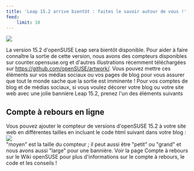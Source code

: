 ```yaml
---
title: 'Leap 15.2 arrive bientôt : faites le savoir autour de vous !'
feed:
    limit: 10
---
```


<a href="//fr.opensuse.org/Portal:15.2"><img src="//counter.opensuse.org/**medium**.png" border="0"/></a><br/>

La version 15.2 d'openSUSE Leap sera bientôt disponible. Pour aider à faire connaître la sortie de cette version, nous avons des compteurs disponibles sur counter.opensuse.org et d'autres illustrations récemment téléchargées sur https://github.com/openSUSE/artwork/. Vous pouvez mettre ces éléments sur vos médias sociaux ou vos pages de blog pour vous assurer que tout le monde sache que la sortie est imminente ! Pour vos comptes de blog et de médias sociaux, si vous voulez décorer votre blog ou votre site web avec une jolie bannière Leap 15.2, prenez l'un des éléments suivants

## Compte à rebours en ligne

Vous pouvez ajouter le compteur de versions d'openSUSE 15.2 à votre site web en différentes tailles en incluant le code html suivant dans votre blog : <a href="//en.opensuse.org/Portal:15.2"><img src="//compteur.opensuse.org/**moyen**.png" border="0"/></a><br/>  "moyen" est la taille du compteur ; il peut aussi être "petit" ou "grand" et nous avons aussi "large" pour une bannière. Voir la page Compte à rebours sur le Wiki openSUSE pour plus d'informations sur le compte à rebours, le code et les conseils !
